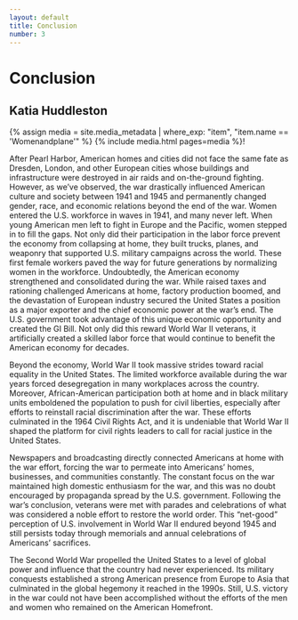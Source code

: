 ```yaml
---
layout: default
title: Conclusion
number: 3
---
```


# Conclusion
## Katia Huddleston

{% assign media = site.media_metadata | where_exp: "item", "item.name == 'Womenandplane'" %}
{% include media.html pages=media %}!

After Pearl Harbor, American homes and cities did not face the same fate as Dresden, London, and other European cities whose buildings and infrastructure were destroyed in air raids and on-the-ground fighting. However, as we’ve observed, the war drastically influenced American culture and society between 1941 and 1945 and permanently changed gender, race, and economic relations beyond the end of the war.
Women entered the U.S. workforce in waves in 1941, and many never left. When young American men left to fight in Europe and the Pacific, women stepped in to fill the gaps. Not only did their participation in the labor force prevent the economy from collapsing at home, they built trucks, planes, and weaponry that supported U.S. military campaigns across the world. These first female workers paved the way for future generations by normalizing women in the workforce.
Undoubtedly, the American economy strengthened and consolidated during the war. While raised taxes and rationing challenged Americans at home, factory production boomed, and the devastation of European industry secured the United States a position as a major exporter and the chief economic power at the war’s end. The U.S. government took advantage of this unique economic opportunity and created the GI Bill. Not only did this reward World War II veterans, it artificially created a skilled labor force that would continue to benefit the American economy for decades.

Beyond the economy, World War II took massive strides toward racial equality in the United States. The limited workforce available during the war years forced desegregation in many workplaces across the country. Moreover, African-American participation both at home and in black military units emboldened the population to push for civil liberties, especially after efforts to reinstall racial discrimination after the war. These efforts culminated in the 1964 Civil Rights Act, and it is undeniable that World War II shaped the platform for civil rights leaders to call for racial justice in the United States.

Newspapers and broadcasting directly connected Americans at home with the war effort, forcing the war to permeate into Americans’ homes, businesses, and communities constantly. The constant focus on the war maintained high domestic enthusiasm for the war, and this was no doubt encouraged by propaganda spread by the U.S. government. Following the war’s conclusion, veterans were met with parades and celebrations of what was considered a noble effort to restore the world order. This “net-good” perception of U.S. involvement in World War II endured beyond 1945 and still persists today through memorials and annual celebrations of Americans’ sacrifices.

The Second World War propelled the United States to a level of global power and influence that the country had never experienced. Its military conquests established a strong American presence from Europe to Asia that culminated in the global hegemony it reached in the 1990s. Still, U.S. victory in the war could not have been accomplished without the efforts of the men and women who remained on the American Homefront.
